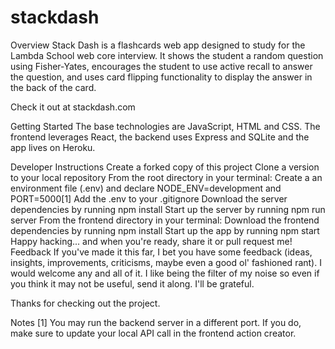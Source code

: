 # stackdash


Overview
Stack Dash is a flashcards web app designed to study for the Lambda School web core interview. It shows the student a random question using Fisher-Yates, encourages the student to use active recall to answer the question, and uses card flipping functionality to display the answer in the back of the card.

Check it out at stackdash.com

Getting Started
The base technologies are JavaScript, HTML and CSS. The frontend leverages React, the backend uses Express and SQLite and the app lives on Heroku.

Developer Instructions
Create a forked copy of this project
Clone a version to your local repository
From the root directory in your terminal:
Create a an environment file (.env) and declare NODE_ENV=development and PORT=5000[1]
Add the .env to your .gitignore
Download the server dependencies by running npm install
Start up the server by running npm run server
From the frontend directory in your terminal:
Download the frontend dependencies by running npm install
Start up the app by running npm start
Happy hacking... and when you're ready, share it or pull request me!
Feedback
If you've made it this far, I bet you have some feedback (ideas, insights, improvements, criticisms, maybe even a good ol' fashioned rant). I would welcome any and all of it. I like being the filter of my noise so even if you think it may not be useful, send it along. I'll be grateful.

Thanks for checking out the project.

Notes
[1] You may run the backend server in a different port. If you do, make sure to update your local API call in the frontend action creator.
